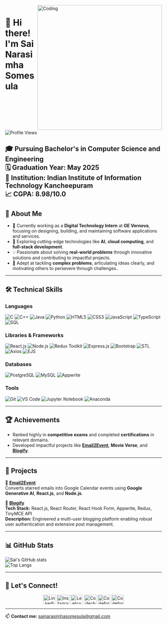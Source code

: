 <img align="right" alt="Coding" width="400" src="https://raw.githubusercontent.com/sainarasimhasomesula/assets/main/coding-animation.gif">

# 👋 Hi there! I'm Sai Narasimha Somesula  
![Profile Views](https://komarev.com/ghpvc/?username=sainarasimhasomesula&color=blue)

🎓 **Pursuing Bachelor's in Computer Science and Engineering**  
🗓 **Graduation Year:** May 2025  
🏫 **Institution:** Indian Institute of Information Technology Kancheepuram  
📈 **CGPA:** 8.98/10.0  
---

## 🚀 About Me
- 🔭 Currently working as a **Digital Technology Intern** at **GE Vernova**, focusing on designing, building, and maintaining software applications and services.  
- 🌱 Exploring cutting-edge technologies like **AI**, **cloud computing**, and **full-stack development**.  
- 💡 Passionate about solving **real-world problems** through innovative solutions and contributing to impactful projects.  
- 🧩 Adept at tackling **complex problems**, articulating ideas clearly, and motivating others to persevere through challenges..  

---

## 🛠️ Technical Skills  

### Languages  
<p align="left">
  <img src="https://img.shields.io/badge/C-%2300599C.svg?style=for-the-badge&logo=c&logoColor=white" alt="C" />
  <img src="https://img.shields.io/badge/C++-%2300599C.svg?style=for-the-badge&logo=cplusplus&logoColor=white" alt="C++" />
  <img src="https://img.shields.io/badge/Java-%23ED8B00.svg?style=for-the-badge&logo=java&logoColor=white" alt="Java" />
  <img src="https://img.shields.io/badge/Python-%233776AB.svg?style=for-the-badge&logo=python&logoColor=white" alt="Python" />
  <img src="https://img.shields.io/badge/HTML5-%23E34F26.svg?style=for-the-badge&logo=html5&logoColor=white" alt="HTML5" />
  <img src="https://img.shields.io/badge/CSS3-%231572B6.svg?style=for-the-badge&logo=css3&logoColor=white" alt="CSS3" />
  <img src="https://img.shields.io/badge/JavaScript-%23F7DF1E.svg?style=for-the-badge&logo=javascript&logoColor=black" alt="JavaScript" />
  <img src="https://img.shields.io/badge/TypeScript-%23007ACC.svg?style=for-the-badge&logo=typescript&logoColor=white" alt="TypeScript" />
  <img src="https://img.shields.io/badge/SQL-%2300748F.svg?style=for-the-badge&logo=postgresql&logoColor=white" alt="SQL" />
</p>

### Libraries & Frameworks  
<p align="left">
  <img src="https://img.shields.io/badge/React-%2361DAFB.svg?style=for-the-badge&logo=react&logoColor=black" alt="React.js" />
  <img src="https://img.shields.io/badge/Node.js-%23339933.svg?style=for-the-badge&logo=nodedotjs&logoColor=white" alt="Node.js" />
  <img src="https://img.shields.io/badge/Redux-%23764ABC.svg?style=for-the-badge&logo=redux&logoColor=white" alt="Redux Toolkit" />
  <img src="https://img.shields.io/badge/Express.js-%23000000.svg?style=for-the-badge&logo=express&logoColor=white" alt="Express.js" />
  <img src="https://img.shields.io/badge/Bootstrap-%237952B3.svg?style=for-the-badge&logo=bootstrap&logoColor=white" alt="Bootstrap" />
  <img src="https://img.shields.io/badge/STL-%2300599C.svg?style=for-the-badge&logo=cplusplus&logoColor=white" alt="STL" />
  <img src="https://img.shields.io/badge/Axios-%2361DAFB.svg?style=for-the-badge&logo=axios&logoColor=black" alt="Axios" />
  <img src="https://img.shields.io/badge/EJS-%2361DAFB.svg?style=for-the-badge&logo=javascript&logoColor=black" alt="EJS" />
</p>

### Databases  
<p align="left">
  <img src="https://img.shields.io/badge/PostgreSQL-%23336791.svg?style=for-the-badge&logo=postgresql&logoColor=white" alt="PostgreSQL" />
  <img src="https://img.shields.io/badge/MySQL-%234479A1.svg?style=for-the-badge&logo=mysql&logoColor=white" alt="MySQL" />
  <img src="https://img.shields.io/badge/Appwrite-%23F02E65.svg?style=for-the-badge&logo=appwrite&logoColor=white" alt="Appwrite" />
</p>

### Tools  
<p align="left">
  <img src="https://img.shields.io/badge/Git-%23F05032.svg?style=for-the-badge&logo=git&logoColor=white" alt="Git" />
  <img src="https://img.shields.io/badge/VS%20Code-%23007ACC.svg?style=for-the-badge&logo=visual-studio-code&logoColor=white" alt="VS Code" />
  <img src="https://img.shields.io/badge/Jupyter-%23F37626.svg?style=for-the-badge&logo=jupyter&logoColor=white" alt="Jupyter Notebook" />
  <img src="https://img.shields.io/badge/Anaconda-%2344A833.svg?style=for-the-badge&logo=anaconda&logoColor=white" alt="Anaconda" />
</p>

---

## 🏆 Achievements  
- Ranked highly in **competitive exams** and completed **certifications** in relevant domains.  
- Developed impactful projects like [**Email2Event**](https://github.com/Narasimha7076/Email2Event), **Movie Verse**, and [**Blogify**](https://blogify-x8co-f64gs06qi-narasimha7076s-projects.vercel.app/).  

---

## 📂 Projects  
🌟 [**Email2Event**](https://github.com/Narasimha7076/Email2Event)  
Converts starred emails into Google Calendar events using **Google Generative AI**, **React.js**, and **Node.js**.  

🌟 [**Blogify**](https://blogify-x8co-f64gs06qi-narasimha7076s-projects.vercel.app/)  
**Tech Stack:** React.js, React Router, React Hook Form, Appwrite, Redux, TinyMCE API  
**Description:** Engineered a multi-user blogging platform enabling robust user authentication and extensive post management.  

---

## 📊 GitHub Stats  
![Sai's GitHub stats](https://github-readme-stats.vercel.app/api?username=Narasimha7076&show_icons=true&theme=radical)  
![Top Langs](https://github-readme-stats.vercel.app/api/top-langs/?username=Narasimha7076&layout=compact&theme=radical)  

---
## 🤝 Let's Connect!  
<p align="center">
<a href="https://www.linkedin.com/in/sai-narasimha-somesula-097181259/" target="blank"><img align="center" src="https://raw.githubusercontent.com/rahuldkjain/github-profile-readme-generator/master/src/images/icons/Social/linked-in-alt.svg" alt="LinkedIn" height="30" width="40" /></a>
<a href="https://www.instagram.com/bablu.narasimha/profilecard/?igsh=MWV3Y2d1b3R0MXVlZQ==" target="blank"><img align="center" src="https://raw.githubusercontent.com/rahuldkjain/github-profile-readme-generator/master/src/images/icons/Social/instagram.svg" alt="Instagram" height="30" width="40" /></a>
<a href="https://leetcode.com/u/Narasimha_somesula/" target="blank"><img align="center" src="https://raw.githubusercontent.com/rahuldkjain/github-profile-readme-generator/master/src/images/icons/Social/leet-code.svg" alt="Leetcode" height="30" width="40" /></a>
<a href="https://www.codechef.com/users/narasimha_7076" target="blank"><img align="center" src="https://cdn.jsdelivr.net/npm/simple-icons@3.1.0/icons/codechef.svg" alt="Codechef" height="30" width="40" /></a>
<a href="https://www.geeksforgeeks.org/user/bablusomesula/" target="blank"><img align="center" src="https://raw.githubusercontent.com/rahuldkjain/github-profile-readme-generator/master/src/images/icons/Social/geeks-for-geeks.svg" alt="Codeforces" height="30" width="40" /></a>
<a href="https://codeforces.com/profile/bablu_hrx" target="blank"><img align="center" src="https://raw.githubusercontent.com/rahuldkjain/github-profile-readme-generator/master/src/images/icons/Social/codeforces.svg" alt="Codeforces" height="30" width="40" /></a>
</p>


---

📫 **Contact me:** sainarasimhasomesula@gmail.com  

